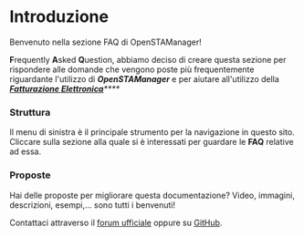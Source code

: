 # Introduzione

Benvenuto nella sezione FAQ di OpenSTAManager!

**F**requently **A**sked **Q**uestion, abbiamo deciso di creare questa sezione per rispondere alle domande che vengono poste più frequentemente riguardante l'utilizzo di _**OpenSTAManager**_ e per aiutare all'utilizzo della [_**Fatturazione Elettronica**_](fatturazione-elettronica/)_\*\*\*\*_

### Struttura

Il menu di sinistra è il principale strumento per la navigazione in questo sito. Cliccare sulla sezione alla quale si è interessati per guardare le **FAQ** relative ad essa.

### Proposte

Hai delle proposte per migliorare questa documentazione? Video, immagini, descrizioni, esempi,… sono tutti i benvenuti!

Contattaci attraverso il [forum ufficiale](https://www.openstamanager.com/forum/) oppure su [GitHub](https://github.com/devcode-it/devcode-it.github.io/issues).

